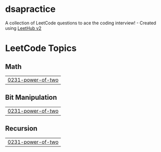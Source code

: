 # dsapractice
A collection of LeetCode questions to ace the coding interview! - Created using [LeetHub v2](https://github.com/arunbhardwaj/LeetHub-2.0)

<!---LeetCode Topics Start-->
# LeetCode Topics
## Math
|  |
| ------- |
| [0231-power-of-two](https://github.com/shizuka25/dsapractice/tree/master/0231-power-of-two) |
## Bit Manipulation
|  |
| ------- |
| [0231-power-of-two](https://github.com/shizuka25/dsapractice/tree/master/0231-power-of-two) |
## Recursion
|  |
| ------- |
| [0231-power-of-two](https://github.com/shizuka25/dsapractice/tree/master/0231-power-of-two) |
<!---LeetCode Topics End-->